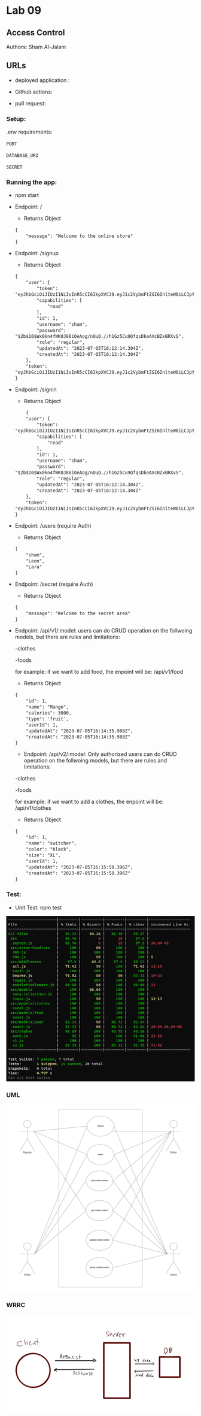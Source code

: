 # Lab 09
## Access Control
Authors: Sham Al-Jalam

## URLs

* deployed application : []()

* Github actions: []()

*  pull request: []()

### Setup:
.env requirements:

`PORT`

`DATABASE_URI`

`SECRET`

### Running the app:
* npm start

* Endpoint: /

    * Returns Object
    ```Js
    {
        "message": "Welcome to the online store"
    }
    ```

* Endpoint: /signup

    * Returns Object
    ```Js
    {
        "user": {
            "token": "eyJhbGciOiJIUzI1NiIsInR5cCI6IkpXVCJ9.eyJ1c2VybmFtZSI6InlteW0iLCJpYXQiOjE2ODg1NzM1MzR9.tl7wH0nWe1Wqm1WOcbbMrQrijRSc9qJ8manJg6fj3TY",
            "capabilities": [
                "read"
            ],
            "id": 1,
            "username": "sham",
            "password": "$2b$10$Wx0kn4fWK0J88iOeAog/nOuQ.//h1Gz5Cu9QfqsDkeAXcBZxBRXvS",
            "role": "regular",
            "updatedAt": "2023-07-05T16:12:14.304Z",
            "createdAt": "2023-07-05T16:12:14.304Z"
        },
        "token": "eyJhbGciOiJIUzI1NiIsInR5cCI6IkpXVCJ9.eyJ1c2VybmFtZSI6InlteW0iLCJpYXQiOjE2ODg1NzM1MzR9.tl7wH0nWe1Wqm1WOcbbMrQrijRSc9qJ8manJg6fj3TY"
    }
    ```
* Endpoint: /signin

    * Returns Object
    ```Js
        {
        "user": {
            "token": "eyJhbGciOiJIUzI1NiIsInR5cCI6IkpXVCJ9.eyJ1c2VybmFtZSI6InlteW0iLCJpYXQiOjE2ODg1NzM1MzR9.tl7wH0nWe1Wqm1WOcbbMrQrijRSc9qJ8manJg6fj3TY",
            "capabilities": [
                "read"
            ],
            "id": 1,
            "username": "sham",
            "password": "$2b$10$Wx0kn4fWK0J88iOeAog/nOuQ.//h1Gz5Cu9QfqsDkeAXcBZxBRXvS",
            "role": "regular",
            "updatedAt": "2023-07-05T16:12:14.304Z",
            "createdAt": "2023-07-05T16:12:14.304Z"
        },
        "token": "eyJhbGciOiJIUzI1NiIsInR5cCI6IkpXVCJ9.eyJ1c2VybmFtZSI6InlteW0iLCJpYXQiOjE2ODg1NzM1MzR9.tl7wH0nWe1Wqm1WOcbbMrQrijRSc9qJ8manJg6fj3TY"
    }
    ```

* Endpoint: /users (require Auth)

    * Returns Object
    ```Js
    [
        "sham",
        "Leon",
        "Lara"
    ]
    ```
* Endpoint: /secret (require Auth)

    * Returns Object
    ```Js
    {
        "message": "Welcome to the secret area"
    }
    ```

* Endpoint: /api/v1/:model:
    users can do CRUD operation on the follwoing models, but there are rules and limitations:

    -clothes

    -foods

    for example: if we want to add food, the enpoint will be: /api/v1/food 

    * Returns Object
    ```Js
    {
        "id": 1,
        "name": "Mango",
        "calories": 3000,
        "type": 'fruit',
        "userId": 1,
        "updatedAt": "2023-07-05T16:14:35.988Z",
        "createdAt": "2023-07-05T16:14:35.988Z"
    }
    ```

    * Endpoint: /api/v2/:model:
    Only authorized users can do CRUD operation on the follwoing models, but there are rules and limitations:

    -clothes

    -foods

    for example: if we want to add a clothes, the enpoint will be: /api/v1/clothes

    * Returns Object
    ```Js
    {
        "id": 1,
        "name": "switcher",
        "color": "black",
        "size": "XL",
        "userId": 1,
        "updatedAt": "2023-07-05T16:15:58.396Z",
        "createdAt": "2023-07-05T16:15:58.396Z"
    }
    ```

### Test:
* Unit Test: npm test

![Test](./images/tests.png)

### UML
![WML](./images/auth-api%20UML.png)

### WRRC
![WRRC](./images//lab09WRRC.jpg)